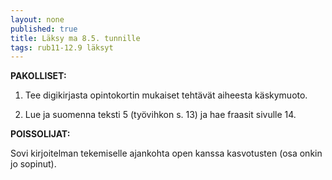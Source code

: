 ```yaml
---
layout: none
published: true
title: Läksy ma 8.5. tunnille
tags: rub11-12.9 läksyt
---
```

**PAKOLLISET:**

1. Tee digikirjasta opintokortin mukaiset tehtävät aiheesta käskymuoto.

2. Lue ja suomenna teksti 5 (työvihkon s. 13) ja hae fraasit sivulle 14.


**POISSOLIJAT:**

Sovi kirjoitelman tekemiselle ajankohta open kanssa kasvotusten (osa onkin jo sopinut).

